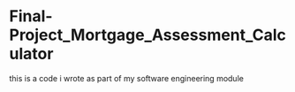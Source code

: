 # Final-Project_Mortgage_Assessment_Calculator
this is a code i wrote as part of my software engineering module 
